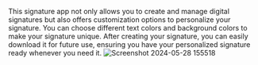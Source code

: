 This signature app not only allows you to create and manage digital signatures but also offers customization options to personalize your signature. You can choose different text colors and background colors to make your signature unique. After creating your signature, you can easily download it for future use, ensuring you have your personalized signature ready whenever you need it.
![Screenshot 2024-05-28 155518](https://github.com/Rasha-31/Signature-App/assets/115500533/60b80e35-2dec-41d4-8c42-88f605472db5)
